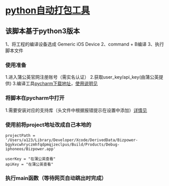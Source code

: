 # [python自动打包工具]()

## 该脚本基于python3版本
1、将工程的编译设备选成 Gemeric iOS Device
2、command + B编译
3、执行脚本文件

### 使用准备
1.进入蒲公英官网注册账号（需实名认证）
2.获取user_key/api_key(由蒲公英提供)
3.编译工具[pycharm下载地址](https://www.jetbrains.com/pycharm/)，[使用说明见](https://blog.csdn.net/abstract_js/article/details/71789782)

### 将脚本在pycharm中打开
1.需要安装对应的支持库（头文件中根据报错提示在设置中添加）[详情见](https://jingyan.baidu.com/article/93f9803f5dababe0e46f55fc.html)

### 使用前将project地址改成自己本地的
```
projectPath = '/Users/a123/Library/Developer/Xcode/DerivedData/Bizpower-bgykvcwhryczmhfqdpmqjzeclpus/Build/Products/Debug-iphoneos/Bizpower.app'

userKey = "在蒲公英查看"
apiKey = "在蒲公英查看"
```
### 执行main函数（等待网页自动跳出时完成）



